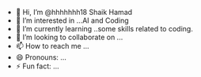 - 👋 Hi, I’m @hhhhhhh18 Shaik Hamad
- 👀 I’m interested in ...AI and Coding
- 🌱 I’m currently learning ..some skills related to coding.
- 💞️ I’m looking to collaborate on ...
- 📫 How to reach me ...
- 😄 Pronouns: ...
- ⚡ Fun fact: ...

<!---
hhhhhhh18/hhhhhhh18 is a ✨ special ✨ repository because its `README.md` (this file) appears on your GitHub profile.
You can click the Preview link to take a look at your changes.
--->
